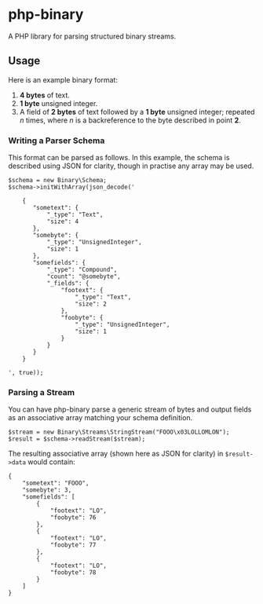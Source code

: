 php-binary
==========

A PHP library for parsing structured binary streams.


## Usage

Here is an example binary format:

 1. **4 bytes** of text.
 2. **1 byte** unsigned integer.
 3. A field of **2 bytes** of text followed by a **1 byte** unsigned integer; repeated *n* times, where *n* is a backreference to the byte described in point **2**.


### Writing a Parser Schema

This format can be parsed as follows. In this example, the schema is described using JSON for clarity, though in practise any array may be used.

    $schema = new Binary\Schema;
    $schema->initWithArray(json_decode('

        {
           "sometext": {
               "_type": "Text",
               "size": 4
           },
           "somebyte": {
               "_type": "UnsignedInteger",
               "size": 1
           },
           "somefields": {
               "_type": "Compound",
               "count": "@somebyte",
               "_fields": {
                   "footext": {
                       "_type": "Text",
                       "size": 2
                   },
                   "foobyte": {
                       "_type": "UnsignedInteger",
                       "size": 1
                   }
               }
           }
        }

    ', true));

### Parsing a Stream

You can have php-binary parse a generic stream of bytes and output fields as an associative array matching your schema definition.

    $stream = new Binary\Streams\StringStream("FOOO\x03LOLLOMLON");
    $result = $schema->readStream($stream);

The resulting associative array (shown here as JSON for clarity) in `$result->data` would contain:

    {
        "sometext": "FOOO",
        "somebyte": 3,
        "somefields": [
            {
                "footext": "LO",
                "foobyte": 76
            },
            {
                "footext": "LO",
                "foobyte": 77
            },
            {
                "footext": "LO",
                "foobyte": 78
            }
        ]
    }
